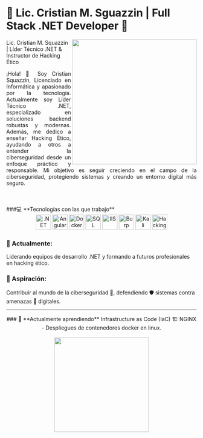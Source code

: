 
# 🌌 **Lic. Cristian M. Sguazzin** | Full Stack .NET Developer 🚀

<img align="right" src="https://media.giphy.com/media/qgQUggAC3Pfv687qPC/giphy.gif" width="330">


Lic. Cristian M. Squazzin | Líder Técnico .NET & Instructor de Hacking Ético

<div align="justify"> 
¡Hola! 👋 Soy Cristian Squazzin, Licenciado en Informática y apasionado por la tecnología. Actualmente soy Líder Técnico .NET, especializado en soluciones backend robustas y modernas. Además, me dedico a enseñar Hacking Ético, ayudando a otros a entender la ciberseguridad desde un enfoque práctico y responsable. Mi objetivo es seguir creciendo en el campo de la ciberseguridad, protegiendo sistemas y creando un entorno digital más seguro.
</div>
<br>
<br>
<br>
###💻 **Tecnologías con las que trabajo**

<div align="center">
  <img src="https://img.shields.io/badge/.NET-512BD4?style=for-the-badge&logo=dotnet&logoColor=white" alt=".NET" style="height: 40px;" />
  <img src="https://img.shields.io/badge/Angular-DD0031?style=for-the-badge&logo=angular&logoColor=white" alt="Angular" style="height: 40px;" />
  <img src="https://img.shields.io/badge/Docker-0db7ed?style=for-the-badge&logo=docker&logoColor=white" alt="Docker" style="height: 40px;" />
  <img src="https://img.shields.io/badge/SQL%20Server-CC2927?style=for-the-badge&logo=microsoft-sql-server&logoColor=white" alt="SQL Server" style="height: 40px;" />
  <img src="https://img.shields.io/badge/IIS-0078D6?style=for-the-badge&logo=windows&logoColor=white" alt="IIS" style="height: 40px;" />
  <img src="https://img.shields.io/badge/Burp%20Suite-gray?style=for-the-badge&logo=burp-suite" alt="Burp Suite" style="height: 40px;" />
  <img src="https://img.shields.io/badge/Kali-%20Linux-A9A9A9?logo=kali-linux&logoColor=white&style=flat" alt="Kali Linux" style="height: 40px;" />
  <img src="https://img.shields.io/badge/Hacking%20-blue?style=for-the-badge&logo=hackaday" alt="Hacking" style="height: 40px;" />
</div>

### 📆 Actualmente:

Liderando equipos de desarrollo .NET y formando a futuros profesionales en hacking ético.

### 🚩 Aspiración:

Contribuir al mundo de la ciberseguridad 🔐, defendiendo 🛡️ sistemas contra amenazas 🦑 digitales.

---
<div align="center">
### 🌱 **Actualmente aprendiendo**
Infrastructure as Code (IaC) 🏗️
NGINX - Despliegues de contenedores docker en linux.
<br><br>
<img align="center" src="https://media3.giphy.com/media/v1.Y2lkPTc5MGI3NjExMmIyZDE5MWQwZW5yZWUxZGo4NjVzMWEwM3ViemJwbjFrd3BmbDBtaiZlcD12MV9pbnRlcm5hbF9naWZfYnlfaWQmY3Q9Zw/YtCAXWS94FZbWiKmKH/giphy.gif" width="250">
</div>



